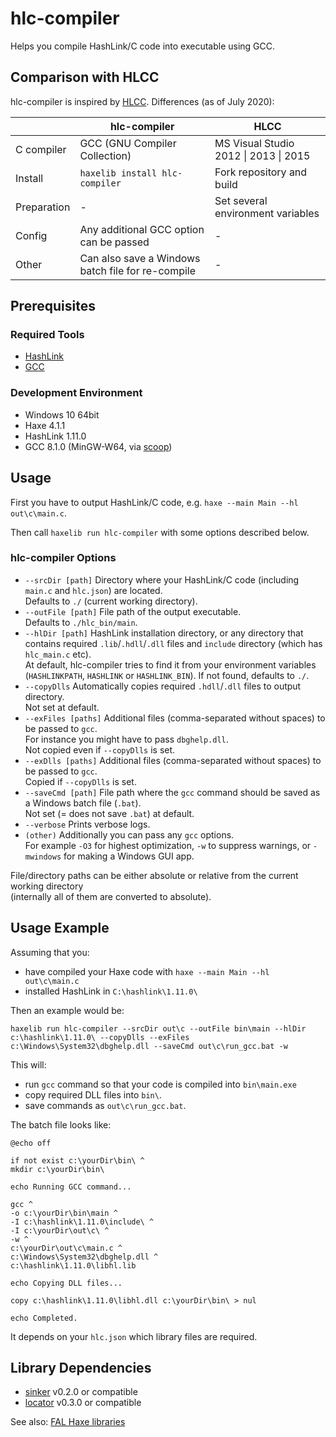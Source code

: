 # hlc-compiler

Helps you compile HashLink/C code into executable using GCC.

## Comparison with HLCC

hlc-compiler is inspired by [HLCC](https://github.com/Yanrishatum/HLCC). Differences (as of July 2020):

||hlc-compiler|HLCC|
|---|---|---|
|C compiler|GCC (GNU Compiler Collection)|MS Visual Studio 2012 \| 2013 \| 2015|
|Install|`haxelib install hlc-compiler`|Fork repository and build|
|Preparation|-|Set several environment variables|
|Config|Any additional GCC option can be passed|-|
|Other|Can also save a Windows batch file for re-compile|-|


## Prerequisites

### Required Tools

- [HashLink](https://hashlink.haxe.org/)
- [GCC](https://gcc.gnu.org/)

### Development Environment

- Windows 10 64bit
- Haxe 4.1.1
- HashLink 1.11.0
- GCC 8.1.0 (MinGW-W64, via [scoop](https://scoop.sh/))


## Usage

First you have to output HashLink/C code, e.g. `haxe --main Main --hl out\c\main.c`.

Then call `haxelib run hlc-compiler` with some options described below.

### hlc-compiler Options

- `--srcDir [path]` Directory where your HashLink/C code (including `main.c` and `hlc.json`) are located.  
Defaults to `./` (current working directory).
- `--outFile [path]` File path of the output executable.  
Defaults to `./hlc_bin/main`.
- `--hlDir [path]` HashLink installation directory, or any directory that contains required `.lib`/`.hdll`/`.dll` files and `include` directory (which has `hlc_main.c` etc).  
At default, hlc-compiler tries to find it from your environment variables (`HASHLINKPATH`, `HASHLINK` or `HASHLINK_BIN`).
If not found, defaults to `./`.
- `--copyDlls` Automatically copies required `.hdll`/`.dll` files to output directory.  
Not set at default.
- `--exFiles [paths]` Additional files (comma-separated without spaces) to be passed to `gcc`.  
For instance you might have to pass `dbghelp.dll`.  
Not copied even if `--copyDlls` is set.
- `--exDlls [paths]`  Additional files (comma-separated without spaces) to be passed to `gcc`.  
Copied if `--copyDlls` is set.
- `--saveCmd [path]` File path where the `gcc` command should be saved as a Windows batch file (`.bat`).  
Not set (= does not save `.bat`) at default.
- `--verbose` Prints verbose logs.
- `(other)` Additionally you can pass any `gcc` options.  
For example `-O3` for highest optimization, `-w` to suppress warnings, or `-mwindows` for making a Windows GUI app.

File/directory paths can be either absolute or relative from the current working directory  
(internally all of them are converted to absolute).


## Usage Example

Assuming that you:

- have compiled your Haxe code with `haxe --main Main --hl out\c\main.c`
- installed HashLink in `C:\hashlink\1.11.0\`

Then an example would be:

```
haxelib run hlc-compiler --srcDir out\c --outFile bin\main --hlDir c:\hashlink\1.11.0\ --copyDlls --exFiles c:\Windows\System32\dbghelp.dll --saveCmd out\c\run_gcc.bat -w
```

This will:

- run `gcc` command so that your code is compiled into `bin\main.exe`
- copy required DLL files into `bin\`.
- save commands as `out\c\run_gcc.bat`.

The batch file looks like:

```Batchfile
@echo off

if not exist c:\yourDir\bin\ ^
mkdir c:\yourDir\bin\

echo Running GCC command...

gcc ^
-o c:\yourDir\bin\main ^
-I c:\hashlink\1.11.0\include\ ^
-I c:\yourDir\out\c\ ^
-w ^
c:\yourDir\out\c\main.c ^
c:\Windows\System32\dbghelp.dll ^
c:\hashlink\1.11.0\libhl.lib

echo Copying DLL files...

copy c:\hashlink\1.11.0\libhl.dll c:\yourDir\bin\ > nul

echo Completed.
```

It depends on your `hlc.json` which library files are required.


## Library Dependencies

- [sinker](https://github.com/fal-works/sinker) v0.2.0 or compatible
- [locator](https://github.com/fal-works/banker) v0.3.0 or compatible

See also:
[FAL Haxe libraries](https://github.com/fal-works/fal-haxe-libraries)
